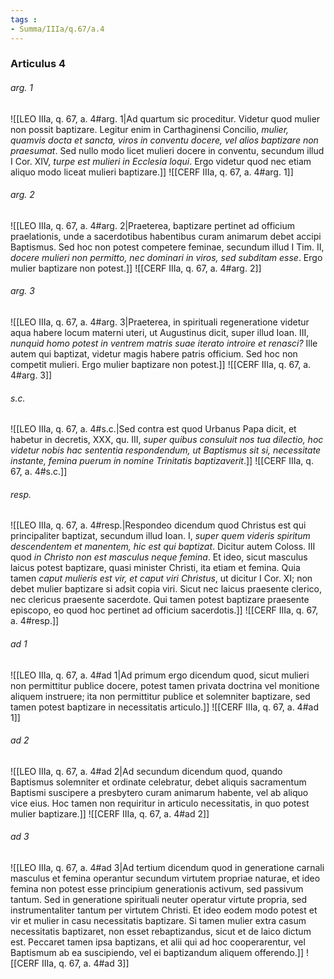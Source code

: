 ```yaml
---
tags : 
- Summa/IIIa/q.67/a.4
---
```


### Articulus 4

###### arg. 1
![[LEO IIIa, q. 67, a. 4#arg. 1|Ad quartum sic proceditur. Videtur quod mulier non possit baptizare. Legitur enim in Carthaginensi Concilio, *mulier, quamvis docta et sancta, viros in conventu docere, vel alios baptizare non praesumat*. Sed nullo modo licet mulieri docere in conventu, secundum illud I Cor. XIV, *turpe est mulieri in Ecclesia loqui*. Ergo videtur quod nec etiam aliquo modo liceat mulieri baptizare.]]
![[CERF IIIa, q. 67, a. 4#arg. 1]]

###### arg. 2
![[LEO IIIa, q. 67, a. 4#arg. 2|Praeterea, baptizare pertinet ad officium praelationis, unde a sacerdotibus habentibus curam animarum debet accipi Baptismus. Sed hoc non potest competere feminae, secundum illud I Tim. II, *docere mulieri non permitto, nec dominari in viros, sed subditam esse*. Ergo mulier baptizare non potest.]]
![[CERF IIIa, q. 67, a. 4#arg. 2]]

###### arg. 3
![[LEO IIIa, q. 67, a. 4#arg. 3|Praeterea, in spirituali regeneratione videtur aqua habere locum materni uteri, ut Augustinus dicit, super illud Ioan. III, *nunquid homo potest in ventrem matris suae iterato introire et renasci?* Ille autem qui baptizat, videtur magis habere patris officium. Sed hoc non competit mulieri. Ergo mulier baptizare non potest.]]
![[CERF IIIa, q. 67, a. 4#arg. 3]]

###### s.c.
![[LEO IIIa, q. 67, a. 4#s.c.|Sed contra est quod Urbanus Papa dicit, et habetur in decretis, XXX, qu. III, *super quibus consuluit nos tua dilectio, hoc videtur nobis hac sententia respondendum, ut Baptismus sit si, necessitate instante, femina puerum in nomine Trinitatis baptizaverit*.]]
![[CERF IIIa, q. 67, a. 4#s.c.]]

###### resp.
![[LEO IIIa, q. 67, a. 4#resp.|Respondeo dicendum quod Christus est qui principaliter baptizat, secundum illud Ioan. I, *super quem videris spiritum descendentem et manentem, hic est qui baptizat*. Dicitur autem Coloss. III quod *in Christo non est masculus neque femina*. Et ideo, sicut masculus laicus potest baptizare, quasi minister Christi, ita etiam et femina. Quia tamen *caput mulieris est vir, et caput viri Christus*, ut dicitur I Cor. XI; non debet mulier baptizare si adsit copia viri. Sicut nec laicus praesente clerico, nec clericus praesente sacerdote. Qui tamen potest baptizare praesente episcopo, eo quod hoc pertinet ad officium sacerdotis.]]
![[CERF IIIa, q. 67, a. 4#resp.]]

###### ad 1
![[LEO IIIa, q. 67, a. 4#ad 1|Ad primum ergo dicendum quod, sicut mulieri non permittitur publice docere, potest tamen privata doctrina vel monitione aliquem instruere; ita non permittitur publice et solemniter baptizare, sed tamen potest baptizare in necessitatis articulo.]]
![[CERF IIIa, q. 67, a. 4#ad 1]]

###### ad 2
![[LEO IIIa, q. 67, a. 4#ad 2|Ad secundum dicendum quod, quando Baptismus solemniter et ordinate celebratur, debet aliquis sacramentum Baptismi suscipere a presbytero curam animarum habente, vel ab aliquo vice eius. Hoc tamen non requiritur in articulo necessitatis, in quo potest mulier baptizare.]]
![[CERF IIIa, q. 67, a. 4#ad 2]]

###### ad 3
![[LEO IIIa, q. 67, a. 4#ad 3|Ad tertium dicendum quod in generatione carnali masculus et femina operantur secundum virtutem propriae naturae, et ideo femina non potest esse principium generationis activum, sed passivum tantum. Sed in generatione spirituali neuter operatur virtute propria, sed instrumentaliter tantum per virtutem Christi. Et ideo eodem modo potest et vir et mulier in casu necessitatis baptizare. Si tamen mulier extra casum necessitatis baptizaret, non esset rebaptizandus, sicut et de laico dictum est. Peccaret tamen ipsa baptizans, et alii qui ad hoc cooperarentur, vel Baptismum ab ea suscipiendo, vel ei baptizandum aliquem offerendo.]]
![[CERF IIIa, q. 67, a. 4#ad 3]]

